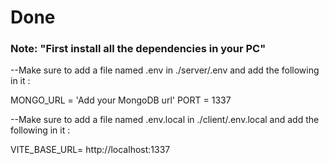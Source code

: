 # Done

### Note: "First install all the dependencies in your PC"

--Make  sure to add a file named .env in ./server/.env and add the following in it :

 MONGO_URL = 'Add your MongoDB url'
 PORT = 1337

--Make sure to add a file named .env.local in ./client/.env.local and add the following in it :

 VITE_BASE_URL= http://localhost:1337
